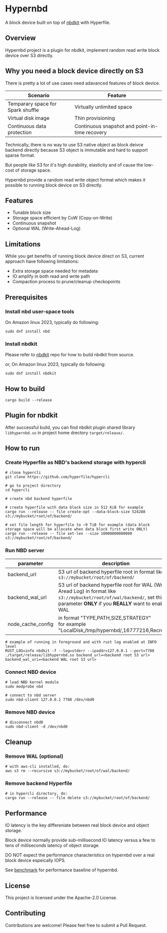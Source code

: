 # Hypernbd

A block device built on top of [nbdkit](https://gitlab.com/nbdkit/nbdkit) with Hyperfile.

## Overview

Hypernbd project is a plugin for nbdkit, implement random read write block device over S3 directly.

## Why you need a block device directly on S3

There is pretty a lot of use cases need adavanced features of block device.

| Scenario | Feature |
| ---- | ---- |
| Temparary space for Spark shuffle | Virtually unlimited space |
| Virtual disk image | Thin provisioning |
| Continuous data protection | Continuous snapshot and point-in-time recovery |

Technically, there is no way to use S3 native object as block deivce backend directly because S3 object is immutable and hard to support sparse format.

But people like S3 for it's high durability, elasticity and of cause the low-cost of storage space.

Hypernbd provide a random read write object format which makes it possible to running block device on S3 directly.

## Features

- Tunable block size
- Storage space efficient by CoW (Copy-on-Write)
- Continuous snapshot
- Optional WAL (Write-Ahead-Log)

## Limitations

While you get benefits of running block device direct on S3, current approach have following limitations:

- Extra storage space needed for metadata
- IO amplify in both read and write path
- Compaction process to prune/cleanup checkopoints

## Prerequisites

### Install nbd user-space tools

On Amazon linux 2023, typically do following:

```
sudo dnf install nbd
```

### Install nbdkit

Please refer to [nbdkit](https://gitlab.com/nbdkit/nbdkit) repo for how to build nbdkit from source.

or, On Amazon linux 2023, typically do following:

```
sudo dnf install nbdkit
```

## How to build

```
cargo build --release
```

## Plugin for nbdkit

After successful build, you can find nbdkit plugin shared library `libhypernbd.so` in project home drectory `target/release/`.

## How to run

### Create Hyperfile as NBD's backend storage with hypercli

```
# clone hypercli
git clone https://github.com/hyperfile/hypercli

# go to project directory
cd hypercli

# create nbd backend hyperfile

# create hyperfile with data block size in 512 KiB for example
cargo run --release -- file create-opt --data-block-size 524288 s3://mybucket/root/of/backend/

# set file length for hyperfile to ~9 TiB for example (data block storage space will be allocate when data block first write ONLY)
cargo run --release -- file set-len --size 10000000000000 s3://mybucket/root/of/backend/
```

### Run NBD server

| parameter | description |
| ---- | ---- |
| backend_url | S3 url of backend hyperfile root in format like `s3://mybucket/root/of/backend/` |
| backend_wal_url | S3 url of backend hyperfile root for WAL (Write Aread Log) in format like `s3://mybucket/root/of/wal/backend/`, set this parameter **ONLY** if you **REALLY** want to enable WAL |
| node_cache_config | in format "TYPE,PATH,SIZE,STRATEGY"<br> for example "LocalDisk,/tmp/hypernbd/,16777216,Recreate" |

```
# example of running in foreground and with rust log enabled at INFO level
RUST_LOG=info nbdkit -f --log=stderr --ipaddr=127.0.0.1 --port=7788 ./target/release/libhypernbd.so backend_url=<backend root S3 url> backend_wal_uri=<backend WAL root S3 url>
```

### Connect NBD device

```
# load NBD kernel module
sudo modprobe nbd

# connect to nbd server
sudo nbd-client 127.0.0.1 7788 /dev/nbd0
```

### Remove NBD device

```
# disconnect nbd0
sudo nbd-client -d /dev/nbd0
```

## Cleanup

### Remove WAL (optional)

```
# with aws-cli installed, do:
aws s3 rm --recursive s3://mybucket/root/of/wal/backend/
```

### Remove backend Hyperfile

```
# in hypercli directory, do:
cargo run --release -- file delete s3://mybucket/root/of/backend/
```

## Performance

IO latency is the key differeniate between real block device and object storage.

Block device normally provide sub-millisecond IO latency versus a few to tens of milliseconds latency of object storage.

DO NOT expect the performance characteristics on hypernbd over a real block device espeically IOPS.

See [benchmark](./docs/benchmark.md) for performance baseline of hypernbd.

## License

This project is licensed under the Apache-2.0 License.

## Contributing

Contributions are welcome! Please feel free to submit a Pull Request.
